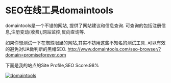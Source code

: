 # SEO在线工具domaintools

domaintools是一个不错的网站,
提供了网站建议和信息查询.
可查询的包括注册信息,注册变动(收费),网站监控,反向查询等.

<!-- more -->

如果你想测试一下在蜘蛛眼里的网站,其实不妨用这些不知名的测试工具..可以有效的避免对UA做判断的黑帽SEO.
http://www.domaintools.com/seo-browser/?domain=promiseforever.com

下面是我的站点的Site Profile,SEO Score:98%

[![domaintools](https://attachment.soulteary.com/2012/03/12/domaintools.jpg "domaintools")](https://attachment.soulteary.com/2012/03/12/domaintools.jpg)

